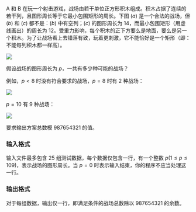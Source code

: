 A 和 B 在玩一个射击游戏，战场由若干单位正方形积木组成。积木占据了连续的若干列，且图形周长等于它最小包围矩形的周长。下图 $(a)$ 是一个合法的战场，但 $(b)$ 和 $(c)$ 都不是：$(b)$ 中有空列；$(c)$ 的图形周长为 $14$，而最小包围矩形（用虚线画出）的周长为 $12$。受重力影响，每个积木的正下方要么是地面，要么是另一个积木。为了让战场看上去错落有致，玩着更刺激，它不能恰好是一个矩形（即：不能每列积木都一样高）。

![](https://res.jisuanke.com/img/upload/20161116/314ee9374226bdd1a3c24c779f4ca17238102875.png)

假设战场的图形周长为 $p$，一共有多少种可能的战场？

例如，$p<8$ 时没有符合要求的战场，$p=8$ 时有 $2$ 种战场：

![](http://res.jisuanke.com/img/upload/20141018/ti_343_1.jpg)

$p=10$ 有 $9$ 种战场：

![](http://res.jisuanke.com/img/upload/20141018/ti_343_2.jpg)

要求输出方案总数模 $987654321$ 的值。

### 输入格式

输入文件最多包含 $25$ 组测试数据，每个数据仅包含一行，有一个整数 $p(1\leq p \leq 109)$，表示战场的图形周长。当 $p=0$ 时表示输入结束，你的程序不应当处理这一行。

### 输出格式

对于每组数据，输出仅一行，即满足条件的战场总数除以 $987654321$ 的余数。
